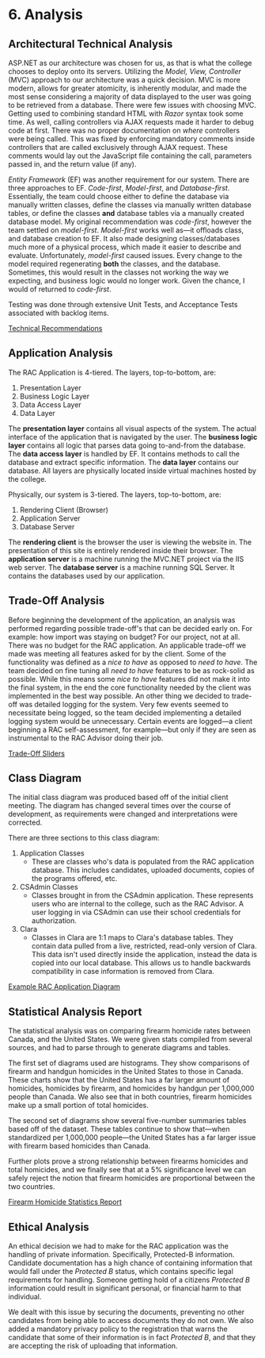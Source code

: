 # 6. Analysis
## Architectural Technical Analysis
ASP.NET as our architecture was chosen for us, as that is what the college
chooses to deploy onto its servers. Utilizing the _Model, View, Controller_
(MVC) approach to our architecture was a quick decision. MVC is more modern,
allows for greater atomicity, is inherently modular, and made the most sense
considering a majority of data displayed to the user was going to be retrieved
from a database. There were few issues with choosing MVC. Getting used to
combining standard HTML with _Razor_ syntax took some time. As well, calling
controllers via AJAX requests made it harder to debug code at first. There was
no proper documentation on _where_ controllers were being called. This was
fixed by enforcing mandatory comments inside controllers that are called
exclusively through AJAX request. These comments would lay out the JavaScript
file containing the call, parameters passed in, and the return value (if any).

_Entity Framework_ (EF) was another requirement for our system. There are three
approaches to EF. _Code-first_, _Model-first_, and _Database-first_.
Essentially, the team could choose either to define the database via
manually written classes, define the classes via manually written database
tables, or define the classes **and** database tables via a manually created
database model. My original recommendation was _code-first_, however the team
settled on _model-first_. _Model-first_ works well as—it offloads class, and
database creation to EF. It also made designing classes/databases much more
of a physical process, which made it easier to describe and evaluate.
Unfortunately, _model-first_ caused issues. Every change to the model required
regenerating **both** the classes, and the database. Sometimes, this would
result in the classes not working the way we expecting, and business logic
would no longer work. Given the chance, I would of returned to _code-first_.

Testing was done through extensive Unit Tests, and Acceptance Tests associated
with backlog items.

[Technical Recommendations](./files/mHaley_E50_A08_TechRecommendationReport.docx)

## Application Analysis
The RAC Application is 4-tiered. The layers, top-to-bottom, are:

1. Presentation Layer
2. Business Logic Layer
3. Data Access Layer
4. Data Layer

The **presentation layer** contains all visual aspects of the system. The actual
interface of the application that is navigated by the user. The **business logic
layer** contains all logic that parses data going to-and-from the
database. The **data access layer** is handled by EF. It contains methods to call
the database and extract specific information. The **data layer** contains our
database. All layers are physically located inside virtual machines hosted by
the college.

Physically, our system is 3-tiered. The layers, top-to-bottom, are:

1. Rendering Client (Browser)
2. Application Server
3. Database Server

The **rendering client** is the browser the user is viewing the website in. The
presentation of this site is entirely rendered inside their browser. The
**application server** is a machine running the MVC.NET project via the IIS
web server. The **database server** is a machine running SQL Server. It contains
the databases used by our application.

## Trade-Off Analysis
Before beginning the development of the application, an analysis was performed
regarding possible trade-off's that can be decided early on. For example: how
import was staying on budget? For our project, not at all. There was no budget
for the RAC application. An applicable trade-off we made was meeting all
features asked for by the client. Some of the functionality was defined as a
_nice to have_ as opposed to _need to have_. The team decided on fine tuning
all _need to have_ features to be as rock-solid as possible. While this means
some _nice to have_ features did not make it into the final system, in the
end the core functionality needed by the client was implemented in the best
way possible. An other thing we decided to trade-off was detailed logging for
the system. Very few events seemed to necessitate being logged, so the team
decided implementing a detailed logging system would be unnecessary. Certain
events are logged—a client beginning a RAC self-assessment, for example—but
only if they are seen as instrumental to the RAC Advisor doing their job.

[Trade-Off Sliders](./files/mHaley-tradeoff-sliders.png)

## Class Diagram
The initial class diagram was produced based off of the initial client meeting.
The diagram has changed several times over the course of development, as
requirements were changed and interpretations were corrected.

There are three sections to this class diagram:

1. Application Classes
    - These are classes who's data is populated from the RAC application
    database. This includes candidates,  uploaded documents, copies of
    the programs offered, etc.
2. CSAdmin Classes
    - Classes brought in from the CSAdmin application. These represents users
    who are internal to the college, such as the RAC Advisor. A user logging
    in via CSAdmin can use their school credentials for authorization.
3. Clara
    - Classes in Clara are 1:1 maps to Clara's database tables. They contain
    data pulled from a live, restricted, read-only version of Clara. This data
    isn't used directly inside the application, instead the data is copied into
    our local database. This allows us to handle backwards compatibility in
    case information is removed from Clara.

[Example RAC Application Diagram](./files/rac-class-diagram.png)

## Statistical Analysis Report
The statistical analysis was on comparing firearm homicide rates between Canada,
and the United States. We were given stats compiled from several sources, and
had to parse through to generate diagrams and tables.

The first set of diagrams used are histograms. They show comparisons of
firearm and handgun homicides in the United States to those in Canada. These
charts show that the United States has a far larger amount of homicides,
homicides by firearm, and homicides by handgun per 1,000,000 people than Canada.
We also see that in both countries, firearm homicides make up a small portion
of total homicides.

The second set of diagrams show several five-number summaries tables based off 
of the dataset. These tables continue to show that—when standardized per
1,000,000 people—the United States has a far larger issue with firearm based
homicides than Canada. 

Further plots prove a strong relationship between firearms homicides and total
homicides, and we finally see that at a 5% significance level we can safely
reject the notion that firearm homicides are proportional between the two
countries.

[Firearm Homicide Statistics Report](./files/mHaley_stats_pea.docx)

## Ethical Analysis
An ethical decision we had to make for the RAC application was the handling of
private information. Specifically, Protected-B information. Candidate
documentation has a high chance of containing information that would fall under
the _Protected B_ status, which contains specific legal requirements for
handling. Someone getting hold of a citizens _Protected B_ information could
result in significant personal, or financial harm to that individual. 

We dealt with this issue by securing the documents, preventing no other
candidates from being able to access documents they do not own. We also added
a mandatory privacy policy to the registration that warns the candidate that
some of their information is in fact _Protected B_, and that they are accepting
the risk of uploading that information.
